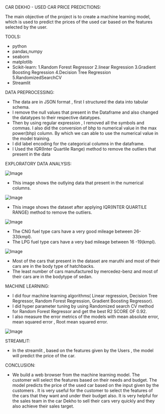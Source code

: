 CAR DEKHO - USED CAR PRICE PREDICTIONS:

The main objective of the project is to create a machine learning model, which is used to predict the prices of the used car based on the features selected by the user.

TOOLS:

* python
* pandas,numpy
* seaborn
* matplotlib
* Scikit-learn: 1.Random Forest Regressor 2.linear Regression 3.Gradient Boosting Regression 4.Decision Tree Regression 5.RandomizedSearchCV
* Streamlit

  
DATA PREPROCESSING: 
* The data are in JSON format , first I structured the data into tabular schema.
* I remove the null values that present in the Dataframe and also changed the datatypes to their respective datatypes.
* Then by using regular expression , I removed all the symbols and commas. I also did the conversion of bhp to numerical value in the max power(bhp) column. By which we can
 able to use the numerical value in the model training.
* I did label encoding  for the categorical columns in the dataframe.
* I Used the IQR(Inter Quartile Range) method to remove the outliers that present in the data

EXPLORATORY DATA ANALYSIS:


![Image](https://github.com/user-attachments/assets/cac5c1d8-4295-4cfd-b145-a04c70e44b6f)
* This image shows the outlying data that present in the numerical columns.


![Image](https://github.com/user-attachments/assets/c9d59ec5-4820-4572-b9c3-6189b783ff90)
* This image shows the dataset after applying IQR(INTER QUARTILE RANGE) method to remove the outliers.

![Image](https://github.com/user-attachments/assets/10c468a6-460f-4b44-b5ad-3b17d70782ee)
* The CNG fuel type cars have a very good mileage between  26-33(kmpl).
* The LPG fuel type cars have a very bad mileage between  16 -19(kmpl).

![Image](https://github.com/user-attachments/assets/48c8545d-fcbe-4b99-b89d-556aeaef2a7a)
* Most of the cars that present in the dataset are maruthi  and most of their cars are in the body type of hatchbacks.
* The least number of cars manufactured by mercedez-benz and most of their cars are in the bodytype of sedan.

MACHINE LEARNING:

* I did four machine learning algorithms( Linear regression, Decision Tree Regressor, Random Forest Regression, Gradient Boosting Regressor).
* I did hyper parameter tuning by using Randomized search CV method for Random Forest Regressor and get the best R2 SCORE OF 0.92.
* I also measure the error metrics of the models with mean absolute error, mean squared error , Root mean squared error.

![Image](https://github.com/user-attachments/assets/97ce6899-5c64-4875-90ea-5043cb228e0e)

STREAMLIT:
* In the streamlit , based on the features given by the Users , the model will predict the price of the car.

CONCLUSION:
* We build a web browser from the machine learning model. The  customer will select  the features  based on their needs and budget. The model predicts the price of the used car based on the input given by the customers . It is very useful for the customer to select the features of the cars that they want and under their budget also. It is very helpful for the sales team in the car Dekho to sell their cars very  quickly and they also achieve their sales target.


  










